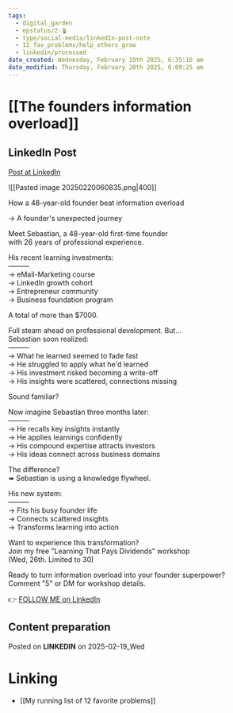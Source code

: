 ```yaml
---
tags:
  - digital_garden
  - epstatus/2-🪴
  - type/social-media/linkedIn-post-note
  - 12_fav_problems/help_others_grow
  - linkedin/processed
date_created: Wednesday, February 19th 2025, 6:35:16 am
date_modified: Thursday, February 20th 2025, 6:09:25 am
---
```

# [[The founders information overload]]
## LinkedIn Post
[Post at LinkedIn](https://www.linkedin.com/posts/sebastiankamilli_how-a-48-year-old-founder-beat-information-activity-7297872363742715905-hbdN?utm_source=share&utm_medium=member_desktop&rcm=ACoAAA1M1pkBgWCYPhT45EpfLiHzViQqRWNCIv4)

![[Pasted image 20250220060835.png|400]]

How a 48-year-old founder beat information overload  
  
→ A founder's unexpected journey  
  
Meet Sebastian, a 48-year-old first-time founder  
with 26 years of professional experience.  
  
His recent learning investments:  
———  
→ eMail-Marketing course  
→ LinkedIn growth cohort  
→ Entrepreneur community  
→ Business foundation program  
  
A total of more than $7000.  
  
Full steam ahead on professional development. But...  
Sebastian soon realized:  
———  
→ What he learned seemed to fade fast  
→ He struggled to apply what he'd learned  
→ His investment risked becoming a write-off  
→ His insights were scattered, connections missing  
  
Sound familiar?  
  
Now imagine Sebastian three months later:  
———  
→ He recalls key insights instantly  
→ He applies learnings confidently  
→ His compound expertise attracts investors  
→ His ideas connect across business domains  
  
The difference?  
➠ Sebastian is using a knowledge flywheel.  
  
His new system:  
———  
→ Fits his busy founder life  
→ Connects scattered insights  
→ Transforms learning into action  
  
Want to experience this transformation?  
Join my free "Learning That Pays Dividends" workshop  
(Wed, 26th. Limited to 30)  
  
Ready to turn information overload into your founder superpower?  
Comment "5" or DM for workshop details.

👉 [FOLLOW ME on LinkedIn](https://www.linkedin.com/comm/mynetwork/discovery-see-all?usecase=PEOPLE_FOLLOWS&followMember=sebastiankamilli)

## Content preparation

Posted on **LINKEDIN** on 2025-02-19_Wed
# Linking
+ [[My running list of 12 favorite problems]]